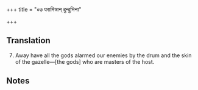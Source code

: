 +++
title = "०७ परामित्रान् दुन्दुभिना"

+++
## Translation
7. Away have all the gods alarmed our enemies by the drum and the skin  
of the gazelle—\[the gods\] who are masters of the host.

## Notes

